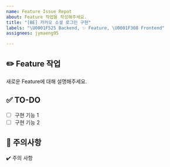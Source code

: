 ```yaml
---
name: Feature Issue Repot
about: Feature 작업을 작성해주세요.
title: "[BE] 카카오 소셜 로그인 구현"
labels: "\U0001F525 Backend, ✨ Feature, \U0001F308 Frontend"
assignees: jymaeng95

---
```


## **✏️ Feature 작업**
새로운 Feature에 대해 설명해주세요.

## **✅ TO-DO** 
- [ ] 구현 기능 1
- [ ] 구현 기능 2

## **🚨 주의사항** 
✔️ 주의 사항
